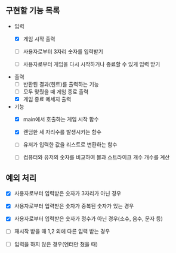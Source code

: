 ## 구현할 기능 목록
- 입력
  - [x] 게임 시작 출력
  - [ ] 사용자로부터 3자리 숫자를 입력받기
  - [ ] 사용자로부터 게임을 다시 시작하거나 종료할 수 있게 입력 받기


- 출력
  - [ ] 반환된 결과(힌트)를 출력하는 기능
  - [ ] 모두 맞췄을 때 게임 종료 출력
  - [x] 게임 종료 메세지 출력

- 기능
  - [x] main에서 호출하는 게임 시작 함수
  - [x] 랜덤한 세 자리수를 발생시키는 함수
  - [ ] 유저가 입력한 값을 리스트로 변환하는 함수
  - [ ] 컴퓨터와 유저의 숫자를 비교하여 볼과 스트라이크 개수 개수를 계산


## 예외 처리    
  - [x] 사용자로부터 입력받은 숫자가 3자리가 아닌 경우
  - [x] 사용자로부터 입력받은 숫자가 중복된 숫자가 있는 경우
  - [x] 사용자로부터 입력받은 숫자가 정수가 아닌 경우(소수, 음수, 문자 등)

  - [ ] 재시작 받을 때 1,2 외에 다른 입력 받는 경우
  - [ ] 입력을 하지 않은 경우(엔터만 쳤을 때)